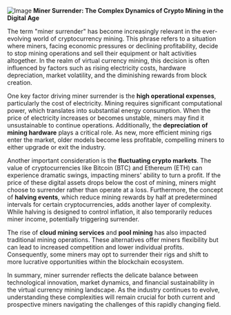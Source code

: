
![Image](https://github.com/user-attachments/assets/31692037-0104-4703-abd1-696b6a7dd41b)
**Miner Surrender: The Complex Dynamics of Crypto Mining in the Digital Age**

The term "miner surrender" has become increasingly relevant in the ever-evolving world of cryptocurrency mining. This phrase refers to a situation where miners, facing economic pressures or declining profitability, decide to stop mining operations and sell their equipment or halt activities altogether. In the realm of virtual currency mining, this decision is often influenced by factors such as rising electricity costs, hardware depreciation, market volatility, and the diminishing rewards from block creation.

One key factor driving miner surrender is the **high operational expenses**, particularly the cost of electricity. Mining requires significant computational power, which translates into substantial energy consumption. When the price of electricity increases or becomes unstable, miners may find it unsustainable to continue operations. Additionally, the **depreciation of mining hardware** plays a critical role. As new, more efficient mining rigs enter the market, older models become less profitable, compelling miners to either upgrade or exit the industry.

Another important consideration is the **fluctuating crypto markets**. The value of cryptocurrencies like Bitcoin (BTC) and Ethereum (ETH) can experience dramatic swings, impacting miners' ability to turn a profit. If the price of these digital assets drops below the cost of mining, miners might choose to surrender rather than operate at a loss. Furthermore, the concept of **halving events**, which reduce mining rewards by half at predetermined intervals for certain cryptocurrencies, adds another layer of complexity. While halving is designed to control inflation, it also temporarily reduces miner income, potentially triggering surrender.

The rise of **cloud mining services** and **pool mining** has also impacted traditional mining operations. These alternatives offer miners flexibility but can lead to increased competition and lower individual profits. Consequently, some miners may opt to surrender their rigs and shift to more lucrative opportunities within the blockchain ecosystem.

In summary, miner surrender reflects the delicate balance between technological innovation, market dynamics, and financial sustainability in the virtual currency mining landscape. As the industry continues to evolve, understanding these complexities will remain crucial for both current and prospective miners navigating the challenges of this rapidly changing field.